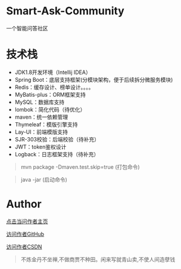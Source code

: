# Smart-Ask-Community
一个智能问答社区

# 技术栈
- JDK1.8开发环境（Intellij IDEA）
- Spring Boot：底层支持框架(分模块架构，便于后续拆分微服务模块)
- Redis：缓存设计、榜单设计。。。。
- MyBatis-plus：ORM框架支持
- MySQL：数据库支持
- lombok：简化代码（待优化）
- maven：统一依赖管理
- Thymeleaf：模版引擎支持
- Lay-UI：前端模版支持
- SJR-303校验：后端校验（待补充）
- JWT：token鉴权设计
- Logback：日志框架支持（待补充）

> mvn package -Dmaven.test.skip=true (打包命令) 

> java -jar (启动命令)

# Author
[点击当问作者主页](http://59.110.23.184:8081/)      

[访问作者GitHub](https://github.com/fengyn1218)   

[访问作者CSDN](https://blog.csdn.net/weixin_45518155?spm=1000.2115.3001.5343)
> 不炼金丹不坐禅,不做商贾不种田。闲来写就青山卖,不使人间造孽钱

